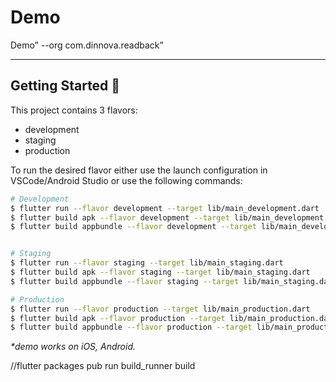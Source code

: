 # Demo

Demo” --org com.dinnova.readback”

---

## Getting Started 🚀

This project contains 3 flavors:

- development
- staging
- production

To run the desired flavor either use the launch configuration in VSCode/Android Studio or use the following commands:

```sh
# Development
$ flutter run --flavor development --target lib/main_development.dart
$ flutter build apk --flavor development --target lib/main_development.dart
$ flutter build appbundle --flavor development --target lib/main_development.dart


# Staging
$ flutter run --flavor staging --target lib/main_staging.dart
$ flutter build apk --flavor staging --target lib/main_staging.dart
$ flutter build appbundle --flavor staging --target lib/main_staging.dart

# Production
$ flutter run --flavor production --target lib/main_production.dart
$ flutter build apk --flavor production --target lib/main_production.dart
$ flutter build appbundle --flavor production --target lib/main_production.dart

```

_\*demo works on iOS, Android._

//flutter packages pub run build_runner build


